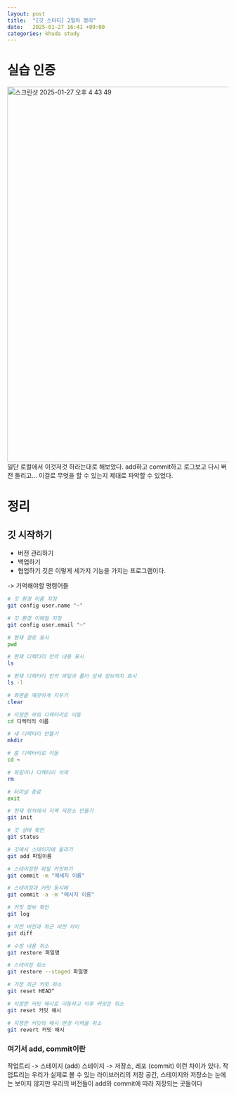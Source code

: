 ```yaml
---
layout: post
title:  "[깃 스터디] 2일차 정리"
date:   2025-01-27 16:41 +09:00
categories: khuda study
---
```


# 실습 인증
<img width="852" alt="스크린샷 2025-01-27 오후 4 43 49" src="https://github.com/user-attachments/assets/7ed71a10-d5c9-4bcd-a948-28af126cc891" />
일단 로컬에서 이것저것 하라는대로 해보았다. add하고 commit하고 로그보고 다시 버전 돌리고... 이걸로 무엇을 할 수 있는지 제대로 파악할 수 있었다.


# 정리
## 깃 시작하기

* 버전 관리하기
* 백업하기
* 협업하기 
 깃은 이렇게 세가지 기능을 가지는 프로그램이다.

-> 기억해야할 명령어들
```bash
# 깃 환경 이름 지정
git config user.name "~"

# 깃 환경 이메일 지정
git config user.email "~"

# 현재 경로 표시
pwd

# 현재 디렉터리 안의 내용 표시
ls

# 현재 디렉터리 안의 파일과 폴더 상세 정보까지 표시
ls -l

# 화면을 꺠끗하게 지우기
clear

# 지정한 하위 디렉터리로 이동
cd 디렉터리 이름

# 새 디렉터리 만들기
mkdir

# 홈 디렉터리로 이동
cd ~

# 파일이나 디렉터리 삭제
rm

# 터미널 종료
exit

# 현재 위치에서 지역 저장소 만들기
git init

# 깃 상태 확인
git status

# 깃에서 스테이지에 올리기
git add 파일이름

# 스테이징한 파일 커밋하기
git commit -m "메세지 이름"

# 스테이징과 커밋 동시에
git commit -a -m "메시지 이름"

# 커밋 정보 확인
git log

# 이전 버전과 최근 버전 차이
git diff

# 수정 내용 취소
git restore 파일명

# 스테이징 취소
git restore --staged 파일명

# 가장 최근 커밋 취소
git reset HEAD^

# 지정한 커밋 해시로 이동하고 이후 커밋은 취소
git reset 커밋 해시

# 지정한 커밋의 해시 변경 이력을 취소
git revert 커밋 해시

```


 ### 여기서 add, commit이란
 
 작업트리 -> 스테이지 (add)
 스테이지 -> 저장소, 레포 (commit)
 이런 차이가 있다. 
 작업트리는 우리가 실제로 볼 수 있는 라이브러리의 저장 공간, 스테이지와 저장소는 눈에는 보이지 않지만 우리의 버전들이 add와 commit에 따라 저장되는 곳들이다






